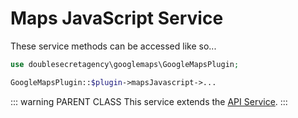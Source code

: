 # Maps JavaScript Service

These service methods can be accessed like so...

```php
use doublesecretagency\googlemaps\GoogleMapsPlugin;

GoogleMapsPlugin::$plugin->mapsJavascript->...
```

::: warning PARENT CLASS
This service extends the [API Service](/services/api-service).
:::
